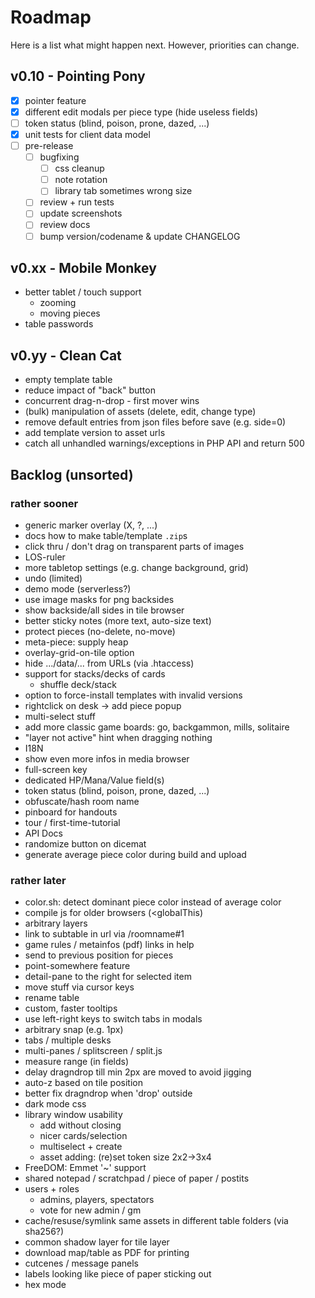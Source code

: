 # Roadmap

Here is a list what might happen next. However, priorities can change.

## v0.10 - Pointing Pony

* [X] pointer feature
* [X] different edit modals per piece type (hide useless fields)
* [ ] token status (blind, poison, prone, dazed, ...)
* [X] unit tests for client data model
* [ ] pre-release
  * [ ] bugfixing
    * [ ] css cleanup
    * [ ] note rotation
    * [ ] library tab sometimes wrong size
  * [ ] review + run tests
  * [ ] update screenshots
  * [ ] review docs
  * [ ] bump version/codename & update CHANGELOG

## v0.xx - Mobile Monkey

* better tablet / touch support
  * zooming
  * moving pieces
* table passwords

## v0.yy - Clean Cat

* empty template table
* reduce impact of "back" button
* concurrent drag-n-drop - first mover wins
* (bulk) manipulation of assets (delete, edit, change type)
* remove default entries from json files before save (e.g. side=0)
* add template version to asset urls
* catch all unhandled warnings/exceptions in PHP API and return 500

## Backlog (unsorted)

### rather sooner

* generic marker overlay (X, ?, ...)
* docs how to make table/template `.zip`s
* click thru / don't drag on transparent parts of images
* LOS-ruler
* more tabletop settings (e.g. change background, grid)
* undo (limited)
* demo mode (serverless?)
* use image masks for png backsides
* show backside/all sides in tile browser
* better sticky notes (more text, auto-size text)
* protect pieces (no-delete, no-move)
* meta-piece: supply heap
* overlay-grid-on-tile option
* hide .../data/... from URLs (via .htaccess)
* support for stacks/decks of cards
  * shuffle deck/stack
* option to force-install templates with invalid versions
* rightclick on desk -> add piece popup
* multi-select stuff
* add more classic game boards: go, backgammon, mills, solitaire
* "layer not active" hint when dragging nothing
* I18N
* show even more infos in media browser
* full-screen key
* dedicated HP/Mana/Value field(s)
* token status (blind, poison, prone, dazed, ...)
* obfuscate/hash room name
* pinboard for handouts
* tour / first-time-tutorial
* API Docs
* randomize button on dicemat
* generate average piece color during build and upload

### rather later

* color.sh: detect dominant piece color instead of average color
* compile js for older browsers (<globalThis)
* arbitrary layers
* link to subtable in url via /roomname#1
* game rules / metainfos (pdf) links in help
* send to previous position for pieces
* point-somewhere feature
* detail-pane to the right for selected item
* move stuff via cursor keys
* rename table
* custom, faster tooltips
* use left-right keys to switch tabs in modals
* arbitrary snap (e.g. 1px)
* tabs / multiple desks
* multi-panes / splitscreen / split.js
* measure range (in fields)
* delay dragndrop till min 2px are moved to avoid jigging
* auto-z based on tile position
* better fix dragndrop when 'drop' outside
* dark mode css
* library window usability
  * add without closing
  * nicer cards/selection
  * multiselect + create
  * asset adding: (re)set token size 2x2->3x4
* FreeDOM: Emmet '~' support
* shared notepad / scratchpad / piece of paper / postits
* users + roles
  * admins, players, spectators
  * vote for new admin / gm
* cache/resuse/symlink same assets in different table folders (via sha256?)
* common shadow layer for tile layer
* download map/table as PDF for printing
* cutcenes / message panels
* labels looking like piece of paper sticking out
* hex mode
